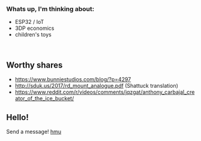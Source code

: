 ### Whats up, I'm thinking about:

- ESP32 / IoT
- 3DP economics
- children's toys

<br/>


## Worthy shares

- https://www.bunniestudios.com/blog/?p=4297
- http://sduk.us/2017/rd_mount_analogue.pdf (Shattuck translation)
- https://www.reddit.com/r/videos/comments/jqzgat/anthony_carbajal_creator_of_the_ice_bucket/


## Hello!

Send a message! [hmu](https://brianjychan.com)
